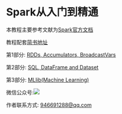 # Spark从入门到精通

本教程主要参考文献为[Spark官方文档](http://spark.apache.org/docs/latest/index.html)

教程配套[简书地址](https://www.jianshu.com/nb/34127975)

第1部分: [RDDs, Accumulators, BroadcastVars](https://www.jianshu.com/p/2dfb935ffbd7)

第2部分: [SQL, DataFrame and Dataset](https://www.jianshu.com/p/d689014ac0a8)

第3部分: [MLlib(Machine Learning)]()

微信公众号:![](https://ws2.sinaimg.cn/large/006tKfTcly1g069dxx59jj3076076aaj.jpg)

作者联系方式: 946691288@qq.com

